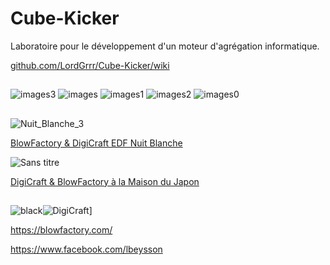 # Cube-Kicker
Laboratoire pour le développement d'un moteur d'agrégation informatique.

[github.com/LordGrrr/Cube-Kicker/wiki](https://github.com/LordGrrr/Cube-Kicker/wiki)
##
![images3](https://github.com/LordGrrr/Cube-Kicker/assets/134517577/52c06e32-0078-41ce-aeee-d95c682c6eff)
![images](https://github.com/LordGrrr/Cube-Kicker/assets/134517577/23819ca3-0797-4d66-8a1f-36e8628cd129)
![images1](https://github.com/LordGrrr/Cube-Kicker/assets/134517577/b6dc24d4-4935-4d15-a142-7ec66ab7e97d)
![images2](https://github.com/LordGrrr/Cube-Kicker/assets/134517577/efff1ad5-5e52-46d1-8da7-8341918bbeb4)
![images0](https://github.com/LordGrrr/Cube-Kicker/assets/134517577/bfae86f6-bf2b-47c8-aeb6-2155eab43e17)
##
![Nuit_Blanche_3](https://github.com/LordGrrr/Cube-Kicker/assets/134517577/e50e28d3-207a-4fd2-b51d-0c0d48cfedcb)

[BlowFactory & DigiCraft EDF Nuit Blanche](https://blowfactory.com/project/nuit-blanche/)

![Sans titre](https://github.com/LordGrrr/Cube-Kicker/assets/134517577/04b02438-b612-4b62-95e5-9c222d37c0ee)

[DigiCraft & BlowFactory à la Maison du Japon](https://www.facebook.com/plugins/post.phphref=https%3A%2F%2Fwww.facebook.com%2Flbeysson%2Fposts%2F1955202478143697&show_text=true")
##
![black](https://github.com/LordGrrr/Cube-Kicker/assets/134517577/b6674a52-f72b-4b0c-a742-c9384e0664a8)![DigiCraft](https://github.com/LordGrrr/Cube-Kicker/assets/134517577/b19e7136-1466-45af-a2ec-706c7f97d94b)]

https://blowfactory.com/

https://www.facebook.com/lbeysson
##







